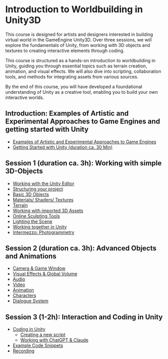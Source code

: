 # Introduction to Worldbuilding in Unity3D 

This course is designed for artists and designers interested in building virtual world in the GameEngine Unity3D. Over three sessions, we will explore the fundamentals of Unity, from working with 3D objects and textures to creating interactive elements through coding.

This course is structured as a hands-on introduction to worldbuilding in Unity, guiding you through essential topics such as terrain creation, animation, and visual effects. We will also dive into scripting, collaboration tools, and methods for integrating assets from various sources.

By the end of this course, you will have developed a foundational understanding of Unity as a creative tool, enabling you to build your own interactive worlds.

## Introduction: Examples of Artistic and Experimental Approaches to Game Engines and getting started with Unity  
- [Examples of Artistic and Experimental Approaches to Game Engines](examples.md)
- [Getting Started with Unity (duration ca. 30 Min)](gettingstarted.md)

## Session 1 (duration ca. 3h): Working with simple 3D-Objects
- [Working with the Unity Editor](EditorIntroduction.md#editor)
- [Structuring your project](EditorIntroduction.md#structure)
- [Basic 3D Objects](session1.md#basic3d)	
- [Materials/ Shaders/ Textures](session1.md#materials)
- [Terrain](session1.md#terrain)
- [Working with imported 3D Assets](session1.md#3dassets)
- [Online Sculpting Tools](session1.md#onlinetools)
- [Lighting the Scene](session1.md#light)
- [Working together in Unity](session1.md#workingtogether)
- [Intermezzo: Photogrammetry](session2.md#photogrammetry)


## Session 2 (duration ca. 3h): Advanced Objects and Animations
- [Camera & Game Window](session2.md#camera)
- [Visual Effects & Global Volume](session2.md#visualeffects)
- [Audio](session2.md#audio)
- [Video](session2.md#video)
- [Animation](session2.md#animation)
- [Characters](session2.md#characters)
- [Dialogue System](session2.md#dialogue)

## Session 3 (1-2h): Interaction and Coding in Unity 
- [Coding in Unity](session3.md#Coding)
	- [Creating a new script](session3.md#newscript)
	- [Working with ChatGPT & Claude](session3.md#llm)
- [Example Code Snippets](session3.md#examples)
- [Recording](session3.md#Recording)
